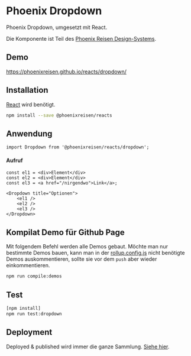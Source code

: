 # Phoenix Dropdown

Phoenix Dropdown, umgesetzt mit React.

Die Komponente ist Teil des [Phoenix Reisen Design-Systems](https://design-system.phoenixreisen.net).

## Demo

https://phoenixreisen.github.io/reacts/dropdown/

## Installation

[React](https://reactjs.org/) wird benötigt.

```bash
npm install --save @phoenixreisen/reacts
```

## Anwendung

```tsx
import Dropdown from '@phoenixreisen/reacts/dropdown';
```

#### Aufruf

```tsx
const el1 = <div>Element</div>
const el2 = <div>Element</div>
const el3 = <a href="/nirgendwo">Link</a>;

<Dropdown title="Optionen">
    <el1 />
    <el2 />
    <el3 />
</Dropdown>
```

## Kompilat Demo für Github Page

Mit folgendem Befehl werden alle Demos gebaut. Möchte man nur bestimmte Demos bauen, kann man in der [rollup.config.js](../../rollup.config.js) nicht benötigte Demos auskommentieren, sollte sie vor dem `push` aber wieder einkommentieren.

```bash
npm run compile:demos
```

## Test

```bash
[npm install]
npm run test:dropdown
```

## Deployment

Deployed & published wird immer die ganze Sammlung. [Siehe hier](../../README.md).